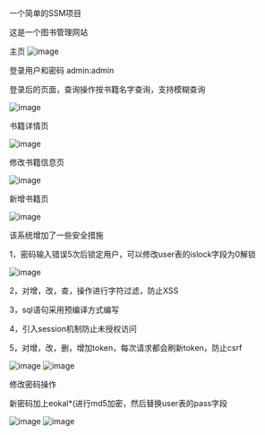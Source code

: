 一个简单的SSM项目

这是一个图书管理网站

主页
![image](https://user-images.githubusercontent.com/84551286/227144548-6e61438b-d605-4b88-b5f5-79392afe7730.png)

登录用户和密码 admin:admin

登录后的页面，查询操作按书籍名字查询，支持模糊查询

![image](https://user-images.githubusercontent.com/84551286/227144893-bac5c18d-40bc-47e6-b850-1153b3d80eea.png)

书籍详情页

![image](https://user-images.githubusercontent.com/84551286/227145169-3dfb7114-da8d-491e-8e4a-b8637dc6b1fa.png)

修改书籍信息页

![image](https://user-images.githubusercontent.com/84551286/227145383-b651aeb4-6e13-4ef5-9d46-f513c109a0e3.png)

新增书籍页

![image](https://user-images.githubusercontent.com/84551286/227145587-3d619588-d9b0-4146-9c72-d6641dc11346.png)


该系统增加了一些安全措施

1，密码输入错误5次后锁定用户，可以修改user表的islock字段为0解锁

![image](https://user-images.githubusercontent.com/84551286/227146214-77cda0c9-66bd-46d6-a2bd-891afa5890a8.png)

2，对增，改，查，操作进行字符过滤，防止XSS

3，sql语句采用预编译方式编写

4，引入session机制防止未授权访问

5，对增，改，删，增加token，每次请求都会刷新token，防止csrf

![image](https://user-images.githubusercontent.com/84551286/227147057-7ebd3462-676b-40ea-ad82-48330c02c138.png)
![image](https://user-images.githubusercontent.com/84551286/227147168-6e2b7701-28f9-45ad-8d78-a55d05f24952.png)

修改密码操作

新密码加上eokal*(进行md5加密，然后替换user表的pass字段

![image](https://user-images.githubusercontent.com/84551286/227149059-7f3ccbc8-fb0c-4714-b2f4-4688143434b6.png)
![image](https://user-images.githubusercontent.com/84551286/227149795-66fdf53e-02c9-4995-acd4-097ba515f8fc.png)

